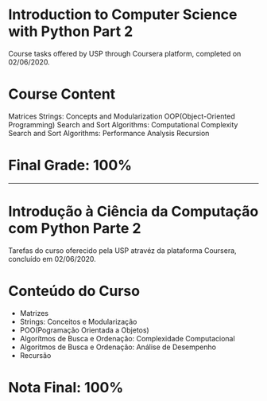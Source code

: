 # Introduction to Computer Science with Python Part 2
Course tasks offered by USP through Coursera platform, completed on 02/06/2020.

# Course Content
Matrices
Strings: Concepts and Modularization
OOP(Object-Oriented Programming)
Search and Sort Algorithms: Computational Complexity
Search and Sort Algorithms: Performance Analysis
Recursion

# Final Grade: 100%

----------------------------------------------------------------------------------
# Introdução à Ciência da Computação com Python Parte 2
Tarefas do curso oferecido pela USP atravéz da plataforma Coursera, concluído em 02/06/2020.

# Conteúdo do Curso
- Matrizes
- Strings: Conceitos e Modularização
- POO(Pogramação Orientada a Objetos)
- Algorítmos de Busca e Ordenação: Complexidade Computacional
- Algoritmos de Busca e Ordenação: Análise de Desempenho
- Recursão

# Nota Final: 100%
